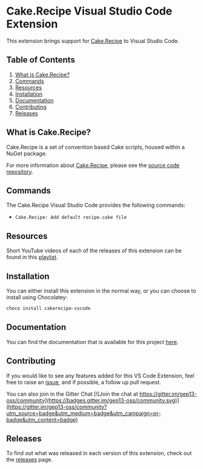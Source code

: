 # Cake.Recipe Visual Studio Code Extension

This extension brings support for [Cake.Recipe](https://github.com/cake-contrib/Cake.Recipe) to Visual Studio Code.

## Table of Contents

1. [What is Cake.Recipe?](#what-is-cake.recipe)
1. [Commands](#commands)
1. [Resources](#resources)
1. [Installation](#installation)
1. [Documentation](#documentation)
1. [Contributing](#contributing)
1. [Releases](#releases)

## What is Cake.Recipe?

Cake.Recipe is a set of convention based Cake scripts, housed within a NuGet package.

For more information about [Cake.Recipe](https://github.com/cake-contrib/Cake.Recipe), please see the [source code repository](https://github.com/cake-contrib/Cake.Recipe).

## Commands

The Cake.Recipe Visual Studio Code provides the following commands:

* `Cake.Recipe: Add default recipe.cake file`

## Resources

Short YouTube videos of each of the releases of this extension can be found in this [playlist]().

## Installation

You can either install this extension in the normal way, or you can choose to install using Chocolatey:

```powershell
choco install cakerecipe-vscode
```

## Documentation

You can find the documentation that is available for this project [here](https://gep13.github.io/cakerecipe-vscode/).

## Contributing

If you would like to see any features added for this VS Code Extension, feel free to raise an [issue](https://github.com/gep13/cakerecipe-vscode/issues), and if possible, a follow up pull request.

You can also join in the Gitter Chat [![Join the chat at https://gitter.im/gep13-oss/community](https://badges.gitter.im/gep13-oss/community.svg)](https://gitter.im/gep13-oss/community?utm_source=badge&utm_medium=badge&utm_campaign=pr-badge&utm_content=badge)

## Releases

To find out what was released in each version of this extension, check out the [releases](https://github.com/gep13/cakerecipe-vscode/releases) page.

